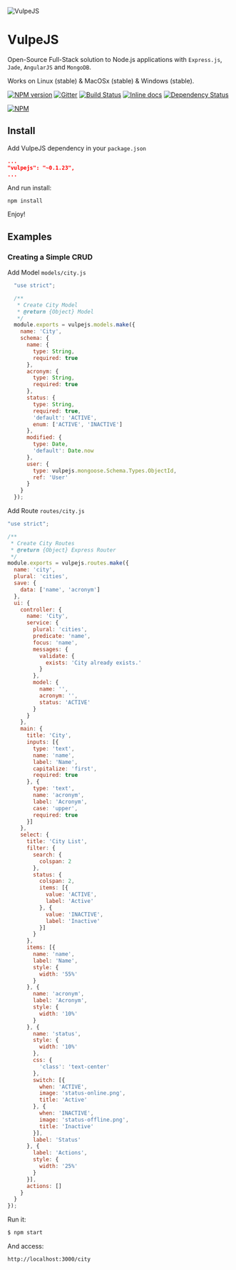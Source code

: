![VulpeJS](https://github.com/lordfelipe/vulpejs/raw/master/images/vulpejs.png)
# VulpeJS

Open-Source Full-Stack solution to Node.js applications with `Express.js`, `Jade`, `AngularJS` and `MongoDB`.

Works on Linux (stable) & MacOSx (stable) & Windows (stable).

[![NPM version](https://badge.fury.io/js/vulpejs.svg)](http://badge.fury.io/js/vulpejs) [![Gitter](https://badges.gitter.im/lordfelipe/vulpejs.svg)](https://gitter.im/lordfelipe/vulpejs?utm_source=badge&utm_medium=badge&utm_campaign=pr-badge&utm_content=badge) [![Build Status](https://api.travis-ci.org/lordfelipe/vulpejs.svg?branch=master)](https://travis-ci.org/lordfelipe/vulpejs) [![Inline docs](http://inch-ci.org/github/lordfelipe/vulpejs.svg?branch=master)](http://inch-ci.org/github/lordfelipe/vulpejs) [![Dependency Status](https://david-dm.org/lordfelipe/vulpejs.svg)](https://david-dm.org/lordfelipe/vulpejs)

[![NPM](https://nodei.co/npm/vulpejs.png?downloads=true&downloadRank=true)](https://nodei.co/npm/vulpejs/)

## Install
Add VulpeJS dependency in your `package.json`
```json
...
"vulpejs": "~0.1.23",
...
```

And run install:

    npm install

Enjoy!

## Examples

### Creating a Simple CRUD
Add Model `models/city.js`
```javascript
  "use strict";

  /**
   * Create City Model
   * @return {Object} Model
   */
  module.exports = vulpejs.models.make({
    name: 'City',
    schema: {
      name: {
        type: String,
        required: true
      },
      acronym: {
        type: String,
        required: true
      },
      status: {
        type: String,
        required: true,
        'default': 'ACTIVE',
        enum: ['ACTIVE', 'INACTIVE']
      },
      modified: {
        type: Date,
        'default': Date.now
      },
      user: {
        type: vulpejs.mongoose.Schema.Types.ObjectId,
        ref: 'User'
      }
    }
  });
```
Add Route `routes/city.js`
```javascript
"use strict";

/**
 * Create City Routes
 * @return {Object} Express Router
 */
module.exports = vulpejs.routes.make({
  name: 'city',
  plural: 'cities',
  save: {
    data: ['name', 'acronym']
  },
  ui: {
    controller: {
      name: 'City',
      service: {
        plural: 'cities',
        predicate: 'name',
        focus: 'name',
        messages: {
          validate: {
            exists: 'City already exists.'
          }
        },
        model: {
          name: '',
          acronym: '',
          status: 'ACTIVE'
        }
      }
    },
    main: {
      title: 'City',
      inputs: [{
        type: 'text',
        name: 'name',
        label: 'Name',
        capitalize: 'first',
        required: true
      }, {
        type: 'text',
        name: 'acronym',
        label: 'Acronym',
        case: 'upper',
        required: true
      }]
    },
    select: {
      title: 'City List',
      filter: {
        search: {
          colspan: 2
        },
        status: {
          colspan: 2,
          items: [{
            value: 'ACTIVE',
            label: 'Active'
          }, {
            value: 'INACTIVE',
            label: 'Inactive'
          }]
        }
      },
      items: [{
        name: 'name',
        label: 'Name',
        style: {
          width: '55%'
        }
      }, {
        name: 'acronym',
        label: 'Acronym',
        style: {
          width: '10%'
        }
      }, {
        name: 'status',
        style: {
          width: '10%'
        },
        css: {
          'class': 'text-center'
        },
        switch: [{
          when: 'ACTIVE',
          image: 'status-online.png',
          title: 'Active'
        }, {
          when: 'INACTIVE',
          image: 'status-offline.png',
          title: 'Inactive'
        }],
        label: 'Status'
      }, {
        label: 'Actions',
        style: {
          width: '25%'
        }
      }],
      actions: []
    }
  }
});
```
Run it:

```bash
$ npm start
```
And access:
```
http://localhost:3000/city
```
